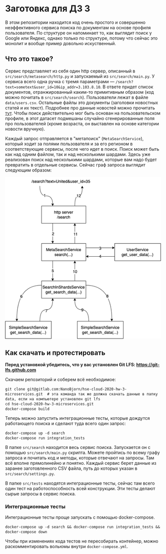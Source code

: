 # Заготовка для ДЗ 3

В этом репозитории находится код очень простого и совершенно неэффективного сервиса поиска по документам на основе 
профиля пользователя. По структуре он напоминает то, как выглядит поиск у Google или Яндекс, однако только по структуре, 
потому что сейчас это монолит и вообще пример довольно искуственный.

## Что это такое?

Сервис представляет из себя один http сервер, описанный в `src/search/metasearch/http.py` и запускаемый из 
`src/search/main.py`. У сервиса всего одна ручка с тремя параметрами — 
`/search?text=sometext&user_id=10&ip_addr=3.103.8.10`. В ответе придет список документов, отранжированный каким-то 
примитивным образом (код можно почитать в `src/search/search`). Пользователи лежат в файле `data/users.csv`. Остальные 
файлы это документы (заголовки новостных статей и их текст). Подробнее про данные новостей можно прочитать 
[тут](https://www.kaggle.com/amananandrai/ag-news-classification-dataset?select=train.csv). Чтобы поиск действительно 
мог быть основан на пользовательском профиле, в этот датасет подмешаны случайно сгенерированные поля про пользователей 
(кроме возраста, он выставлен на основе категории новости вручную).

Каждый запрос отправляется в "метапоиск" (`MetaSearchService`), который ходит за полями пользователя и за его регионом 
в соответствующие сервисы, после чего идет в поиск. Поиск может быть как над одним файлом, так и над несколькими шардами. 
Здесь уже реализован поиск над несколькими шардами, которые вам надо будет превратить в отдельные сервисы. Сейчас граф 
запроса выглядит следующим образом:

![](media/structure.png)

## Как скачать и протестировать

**Перед установкой убедитесь, что у вас установлен Git LFS: https://git-lfs.github.com**

Скачаем репозиторий и соберем всё необходимое:
```
git clone git@gitlab.com:NanoBjorn/hse-cloud-2020-hw-3-microservices.git  # эта команда так же должна скачать данные в папку data, если на компьютере установлен git lfs
cd hse-cloud-2020-hw-3-microservices.git
docker-compose build
```

Теперь можно запустить интеграционные тесты, которые дождутся работающего поиска и сделают туда всего один запрос:
```
docker-compose up -d search
docker-compose run integration_tests
```

В папке `src/search` находится весь сервис поиска. Запускается он с помощью  `src/search/main.py` скрипта. Можете 
пройтись по всему графу запроса и почитать код и методы, которые отвечают на запросы. Там всё вполне прямолинейно и 
понятно. Каждый сервис берет данные из заранее заготовленного CSV файла, путь до которых указан в 
`src/search/settings.py`.

В папке `src/tests` находятся интеграционные тесты, сейчас там всего один тест на работоспособность всей конструкции. 
Эти тесты делают сырые запросы в сервис поиска.

### Интеграционные тесты
Интеграционные тесты проще запускать с помощью docker-compose.
```
docker-compose up -d search && docker-compose run integration_tests && docker-compose down
```

Чтобы при изменениях кода тестов не пересобирать контейнер, можно раскомментировать вольюмы внутри `docker-compose.yml`.  
